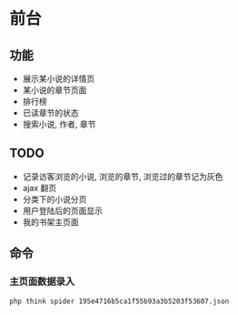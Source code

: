 # 前台

## 功能
- 展示某小说的详情页
- 某小说的章节页面
- 排行榜
- 已读章节的状态
- 搜索小说, 作者, 章节


## TODO
- 记录访客浏览的小说, 浏览的章节, 浏览过的章节记为灰色
- ajax 翻页
- 分类下的小说分页
- 用户登陆后的页面显示
- 我的书架主页面

## 命令

### 主页面数据录入
```
php think spider 195e4716b5ca1f55b93a3b5203f53607.json
```

